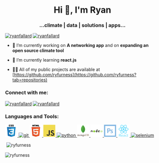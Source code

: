 <h1 align="center">Hi 🖖, I'm Ryan</h1>
<h3 align="center">...climate | data | solutions | apps...</h3>

<p align="left"> <a href="https://twitter.com/ryanfallard" target="blank"><img src="https://img.shields.io/twitter/follow/ryanfallard?logo=twitter&style=for-the-badge" alt="ryanfallard" /></a> 
<a href="https://www.codewars.com/users/ryzeFullStack" target="blank"><img src="https://www.codewars.com/users/ryzeFullStack/badges/small" alt="ryanfallard" /></a> 
</p>



- 🔭 I’m currently working on **A networking app** and on **expanding an open source climate tool**

- 🌱 I’m currently learning **react.js**

- 👨‍💻 All of my public projects are available at [https://github.com/ryfurness](https://github.com/ryfurness?tab=repositories)

<h3 align="left">Connect with me:</h3>
<p align="left">
<a href="https://twitter.com/ryanfallard" target="blank"><img align="center" src="https://raw.githubusercontent.com/rahuldkjain/github-profile-readme-generator/master/src/images/icons/Social/twitter.svg" alt="ryanfallard" height="30" width="40" /></a>
<a href="https://linkedin.com/in/ryanfallard" target="blank"><img align="center" src="https://raw.githubusercontent.com/rahuldkjain/github-profile-readme-generator/master/src/images/icons/Social/linked-in-alt.svg" alt="ryanfallard" height="30" width="40" /></a>
</p>

<h3 align="left">Languages and Tools:</h3>
<p align="left"> <a href="https://www.w3schools.com/css/" target="_blank" rel="noreferrer"> <img src="https://raw.githubusercontent.com/devicons/devicon/master/icons/css3/css3-original-wordmark.svg" alt="css3" width="40" height="40"/> </a> <a href="https://git-scm.com/" target="_blank" rel="noreferrer"> <img src="https://www.vectorlogo.zone/logos/git-scm/git-scm-icon.svg" alt="git" width="40" height="40"/> </a> <a href="https://www.w3.org/html/" target="_blank" rel="noreferrer"> <img src="https://raw.githubusercontent.com/devicons/devicon/master/icons/html5/html5-original-wordmark.svg" alt="html5" width="40" height="40"/> </a> <a href="https://developer.mozilla.org/en-US/docs/Web/JavaScript" target="_blank" rel="noreferrer"> <img src="https://raw.githubusercontent.com/devicons/devicon/master/icons/javascript/javascript-original.svg" alt="javascript" width="40" height="40"/> </a> <a href="https://www.python.org/" target="_blank" rel="noreferrer"> <img src="https://github.com/yurijserrano/Github-Profile-Readme-Logos/blob/master/programming%20languages/python.svg" alt="python" width="40" height="40"/> </a> <a href="https://www.mongodb.com/" target="_blank" rel="noreferrer"> <img src="https://raw.githubusercontent.com/devicons/devicon/master/icons/mongodb/mongodb-original-wordmark.svg" alt="mongodb" width="40" height="40"/> </a> <a href="https://nodejs.org" target="_blank" rel="noreferrer"> <img src="https://raw.githubusercontent.com/devicons/devicon/master/icons/nodejs/nodejs-original-wordmark.svg" alt="nodejs" width="40" height="40"/> </a> <a href="https://www.photoshop.com/en" target="_blank" rel="noreferrer"> <img src="https://raw.githubusercontent.com/devicons/devicon/master/icons/photoshop/photoshop-line.svg" alt="photoshop" width="40" height="40"/> </a> <a href="https://reactjs.org/" target="_blank" rel="noreferrer"> <img src="https://raw.githubusercontent.com/devicons/devicon/master/icons/react/react-original-wordmark.svg" alt="react" width="40" height="40"/> </a> <a href="https://www.selenium.dev" target="_blank" rel="noreferrer"> <img src="https://raw.githubusercontent.com/detain/svg-logos/780f25886640cef088af994181646db2f6b1a3f8/svg/selenium-logo.svg" alt="selenium" width="40" height="40"/> </a> </p>

<p>&nbsp;<img align="center" src="https://github-readme-stats.vercel.app/api?username=ryfurness&show_icons=true&locale=en" alt="ryfurness" /></p>

<p><img align="center" src="https://github-readme-streak-stats.herokuapp.com/?user=ryfurness&" alt="ryfurness" /></p>
